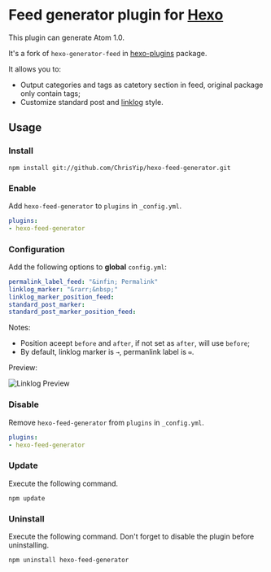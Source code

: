 # Feed generator plugin for [Hexo]

This plugin can generate Atom 1.0.

It's a fork of `hexo-generator-feed` in [hexo-plugins](https://github.com/tommy351/hexo-plugins) package.

It allows you to:

- Output categories and tags as catetory section in feed, original package only contain tags;
- Customize standard post and [linklog](http://en.wikipedia.org/wiki/Linklog) style.

## Usage

### Install

```
npm install git://github.com/ChrisYip/hexo-feed-generator.git
```

### Enable

Add `hexo-feed-generator` to `plugins` in `_config.yml`.

``` yaml
plugins:
- hexo-feed-generator
```

### Configuration

Add the following options to __global__ `config.yml`:

``` yaml
permalink_label_feed: "&infin; Permalink"
linklog_marker: "&rarr;&nbsp;"
linklog_marker_position_feed:
standard_post_marker:
standard_post_marker_position_feed:
```

Notes:

- Position aceept `before` and `after`, if not set as `after`, will  use `before`;
- By default, linklog marker is `→`, permanlink label is `∞`.

Preview:

![Linklog Preview](http://f.cl.ly/items/2R3G3Y3F3Q042r2p0r1z/hexo-feed-generator.png)

### Disable

Remove `hexo-feed-generator` from `plugins` in `_config.yml`.

``` yaml
plugins:
- hexo-feed-generator
```

### Update

Execute the following command.

```
npm update
```

### Uninstall

Execute the following command. Don't forget to disable the plugin before uninstalling.

```
npm uninstall hexo-feed-generator
```

[Hexo]: http://zespia.tw/hexo
